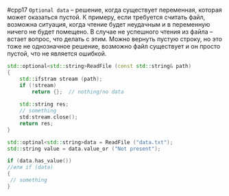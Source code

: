 #cpp17 
`Optional data` – решение, когда существует переменная, которая может оказаться пустой. К примеру, если требуется считать файл, возможна ситуация, когда чтение будет неудачным и в переменную ничего не будет помещено. В случае не успешного чтения из файла – встает вопрос, что делать с этим. Можно вернуть пустую строку, но это тоже не однозначное решение, возможно файл существует и он просто пустой, что не является ошибкой. 
```c++
std::optional<std::string>ReadFile (const std::string& path)
{
    std::ifstram stream (path);
    if (!stream)
	    return {};  // nothing/no data
    
    std::string res;
    // something
    std:stream.close();
    return res;
}

std::optinal<std::string>data = ReadFile ("data.txt");
std::string value = data.value_or ("Not present");

if (data.has_value())
//или if (data)
{  
 // something
}
```